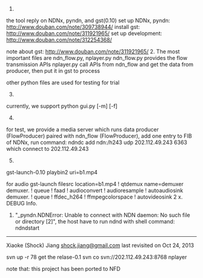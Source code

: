1.
the tool reply on NDNx, pyndn, and gst(0.10)
set up NDNx, pyndn: http://www.douban.com/note/309738944/
install gst: http://www.douban.com/note/311921965/
set up development: http://www.douban.com/note/312254368/

note about gst: http://www.douban.com/note/311921965/
2.
The most important files are ndn_flow.py, nplayer.py
ndn_flow.py provides the flow transmission APIs
nplayer.py call APIs from ndn_flow and get the data from producer, then put it in gst to process

other python files are used for testing for trial

3.

currently, we support 
python gui.py [-m] [-f]

4.
for test, we provide a media server which runs data producer (FlowProducer) paired with ndn_flow (FlowProducer),
add one entry to FIB of NDNx, run command:
    ndndc add ndn:/h243 udp 202.112.49.243 6363
which connect to 202.112.49.243


5.
gst-launch-0.10 playbin2 uri=b1.mp4



for audio
gst-launch filesrc location=b1.mp4 ! qtdemux name=demuxer demuxer. ! queue ! faad ! audioconvert ! audioresample ! autoaudiosink demuxer. ! queue ! ffdec_h264 ! ffmpegcolorspace ! autovideosink 2
x.
DEBUG Info.
1) "_pyndn.NDNError: Unable to connect with NDN daemon: No such file or directory [2]", the host have to run ndnd with shell command: ndndstart


----------------
Xiaoke (Shock) Jiang <shock.jiang@gmail.com>
last revisited on Oct 24, 2013


svn up -r 78 get the relase-0.1
svn co svn://202.112.49.243:8768 nplayer

note that: this project has been ported to NFD
